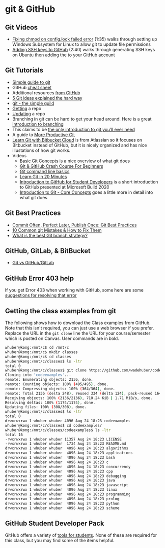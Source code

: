 # git & GitHub

## Git Videos

- [Fixing chmod on config.lock failed error](https://youtu.be/uTw50U9sMO8) (1:35) walks through setting up Windows Subsystem for Linux to allow git to update file permissions
- [Adding SSH keys to GitHub](https://youtu.be/_sTURUDtTQs) (2:40) walks through generating SSH keys on Ubuntu then adding the to your GitHub account

## Git Tutorials

- [Simple guide to git](http://rogerdudler.github.io/git-guide/)
- GitHub [cheat sheet](https://education.github.com/git-cheat-sheet-education.pdf)
- Additional resources [from GitHub](https://services.github.com/resources/)
- [5 Git ideas explained the hard way](https://zwischenzugs.com/2018/03/14/five-key-git-concepts-explained-the-hard-way/)
- [git - the simple guild](http://rogerdudler.github.io/git-guide/)
- [Getting](https://git-scm.com/book/en/v2/Git-Basics-Getting-a-Git-Repository) a repo
- [Updating](https://git-scm.com/book/en/v2/Git-Basics-Recording-Changes-to-the-Repository) a repo
- Branching in git can be hard to get your head around.  Here is a great [introduction to branching](https://learngitbranching.js.org/)
- This claims to be [the only introduction to git you'll ever need](https://areknawo.com/git-basics-the-only-introduction-you-will-ever-need/)
- A guide to [More Productive Git](https://increment.com/open-source/more-productive-git/)
- [Learn Git with Bitbucket Cloud](https://www.atlassian.com/git/tutorials/learn-git-with-bitbucket-cloud) is from Atlassian so it focuses on Bitbucket instead of GitHub, but it is nicely organized and has nice illustations of how git works.
- Videos
  - [Basic Git Concepts](https://www.youtube.com/watch?v=8KCQe9Pm1kg) is a nice overview of what git does
  - [Git & GitHub Crash Course For Beginners](https://www.youtube.com/watch?v=SWYqp7iY_Tc)
  - [Git command line basics](https://www.youtube.com/watch?v=HVsySz-h9r4)
  - [Learn Git in 20 Minutes](https://www.youtube.com/watch?v=IHaTbJPdB-s)
  - [Introduction to GitHub for Student Developers](https://mybuild.microsoft.com/sessions/d29ddc03-a873-41df-bb4e-5c0af5bf7b5c) is a short introduction to GitHub presented at Microsoft Build 2020
  - [Introduction to Git - Core Concepts](https://www.youtube.com/watch?v=uR6G2v_WsRA) goes a little more in detail into what git does.

## Git Best Practices

- [Commit Often, Perfect Later, Publish Once: Git Best Practices](https://sethrobertson.github.io/GitBestPractices/)
- [10 Common git Mistakes & How  to Fix Them](https://sethrobertson.github.io/GitBestPractices/)
- [What is the best Git branch strategy?](https://www.gitkraken.com/learn/git/best-practices/git-branch-strategy)

## GitHub, GitLab, & BitBucket

- [Git vs GitHub/GitLab](https://youtu.be/wpISo9TNjfU)

## GitHub Error 403 help

If you get Error 403 when working with GitHub, some here are some [suggestions for resolving that error](http://stackoverflow.com/questions/7438313/pushing-to-git-returning-error-code-403-fatal-http-request-failed)

## Getting the class examples from git

The following shows how to download the Class examples from GitHub.  Note that this isn't required, you can just use a web browser if you prefer.  Replace the URL in the ```git clone``` line the URL for your course/semester which is posted on Canvas.  User commands are in bold.

```bash
whuber@kong:/mnt/c$ cd /mnt/c
whuber@kong:/mnt/c$ mkdir classes
whuber@kong:/mnt/c$ cd classes
whuber@kong:/mnt/c/classes$ ls -ltr
total 0
whuber@kong:/mnt/c/classes$ git clone https://github.com/wadehuber/codeexamples.git
Cloning into 'codeexamples'...
remote: Enumerating objects: 2136, done.
remote: Counting objects: 100% (495/495), done.
remote: Compressing objects: 100% (364/364), done.
remote: Total 2136 (delta 248), reused 334 (delta 124), pack-reused 1641
Receiving objects: 100% (2136/2136), 710.24 KiB | 1.71 MiB/s, done.
Resolving deltas: 100% (1174/1174), done.
Updating files: 100% (308/308), done.
whuber@kong:/mnt/c/classes$ ls -ltr
total 0
drwxrwxrwx 1 whuber whuber 4096 Aug 24 18:23 codeexamples
whuber@kong:/mnt/c/classes$ cd codeexamples/
whuber@kong:/mnt/c/classes/codeexamples$ ls -ltr
total 16
-rwxrwxrwx 1 whuber whuber 11357 Aug 24 18:23 LICENSE
-rwxrwxrwx 1 whuber whuber  1734 Aug 24 18:23 README.md
drwxrwxrwx 1 whuber whuber  4096 Aug 24 18:23 algorithms
drwxrwxrwx 1 whuber whuber  4096 Aug 24 18:23 applications
drwxrwxrwx 1 whuber whuber  4096 Aug 24 18:23 bash
drwxrwxrwx 1 whuber whuber  4096 Aug 24 18:23 c
drwxrwxrwx 1 whuber whuber  4096 Aug 24 18:23 concurrency
drwxrwxrwx 1 whuber whuber  4096 Aug 24 18:23 cpp
drwxrwxrwx 1 whuber whuber  4096 Aug 24 18:23 debugging
drwxrwxrwx 1 whuber whuber  4096 Aug 24 18:23 java
drwxrwxrwx 1 whuber whuber  4096 Aug 24 18:23 javascript
drwxrwxrwx 1 whuber whuber  4096 Aug 24 18:23 linux
drwxrwxrwx 1 whuber whuber  4096 Aug 24 18:23 programming
drwxrwxrwx 1 whuber whuber  4096 Aug 24 18:23 prolog
drwxrwxrwx 1 whuber whuber  4096 Aug 24 18:23 python
drwxrwxrwx 1 whuber whuber  4096 Aug 24 18:23 scheme
```

## GitHub Student Developer Pack

GitHub offers a variety of [tools for students](https://education.github.com/pack).  None of these are required for this class, but you may find some of the items helpful.
